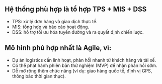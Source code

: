 ## Hệ thống phù hợp là tổ hợp TPS + MIS + DSS
- TPS: xử lý đơn hàng và giao dịch thực tế.
- MIS: tổng hợp và báo cáo hoạt động.
- DSS: hỗ trợ tối ưu hóa tuyến đường và ra quyết định chiến lược.

##  Mô hình phù hợp nhất là Agile, vì:

- Dự án logistics cần linh hoạt, phản hồi nhanh từ khách hàng và tài xế.
- Có thể phát hành phiên bản thử nghiệm (MVP) để nhận phản hồi sớm.
- Dễ mở rộng thêm chức năng (ví dụ: giao hàng quốc tế, định vị GPS, thông báo thời gian thực).